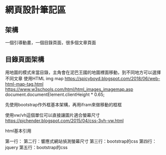 # 網頁設計筆記區
## 架構
一個引導動畫，一個目錄頁面，很多個文章頁面

## 目錄頁面架構
用地圖的模式來當目錄，主角會在泥巴王國的地圖裡面移動，到不同地方可以選擇不同文章
使用HTML img map
https://spicyboyd.blogspot.com/2018/06/web-html-map-tag.html
https://www.w3schools.com/html/html_images_imagemap.asp
document.documentElement.clientHeight * 0.65;

先使用bootstrap作外框基本架構，再用ifram來做移動的框框

使用vw/vh這個單位可以直接讓圖片適合螢幕尺寸
https://pjchender.blogspot.com/2015/04/css-3vh-vw.html


html基本引用
    <meta charset="utf-8">
    <meta name="viewport" content="width=device-width, initial-scale=1">
    <link href="https://cdn.jsdelivr.net/npm/bootstrap@5.1.3/dist/css/bootstrap.min.css" rel="stylesheet"
        integrity="sha384-1BmE4kWBq78iYhFldvKuhfTAU6auU8tT94WrHftjDbrCEXSU1oBoqyl2QvZ6jIW3" crossorigin="anonymous">
    <script type="text/javascript" src="/js/jquery.js"></script>
    <script src="https://cdn.jsdelivr.net/npm/bootstrap@5.1.1/dist/js/bootstrap.bundle.min.js"
        integrity="sha384-/bQdsTh/da6pkI1MST/rWKFNjaCP5gBSY4sEBT38Q/9RBh9AH40zEOg7Hlq2THRZ"
        crossorigin="anonymous"></script>


第一行：
第二行：響應式網站偵測螢幕尺寸
第三行：bootstrap的css
第四行：jquery
第五行：bootstrap的css